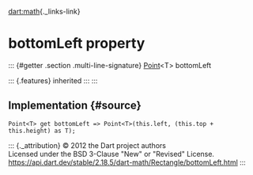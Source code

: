 [dart:math](../../dart-math/dart-math-library){._links-link}

bottomLeft property
===================

::: {#getter .section .multi-line-signature}
[Point](../point-class)\<T\> bottomLeft

::: {.features}
inherited
:::
:::

Implementation {#source}
--------------

``` {.language-dart data-language="dart"}
Point<T> get bottomLeft => Point<T>(this.left, (this.top + this.height) as T);
```

::: {._attribution}
© 2012 the Dart project authors\
Licensed under the BSD 3-Clause \"New\" or \"Revised\" License.\
<https://api.dart.dev/stable/2.18.5/dart-math/Rectangle/bottomLeft.html>
:::

